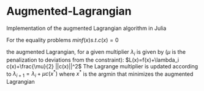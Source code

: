 # Augmented-Lagrangian
Implementation of the augmented Lagrangian algorithm in Julia

For the equality problems
$min f(x)
s.t. c(x)=0$

the augmented Lagrangian, for a given multiplier $\lambda_i$ is given by ($\mu$ is the penalization to deviations from the constraint):
$L(x)=f(x)+\lambda_i c(x)+\frac{\mu}{2} ||c(x)||^2$
The Lagrange multiplier is updated according to 
$\lambda_{i+1}=\lambda_i+\mu c(x^{*})$
where $x^{*}$ is the argmin that minimizes the augmented Lagrangian
